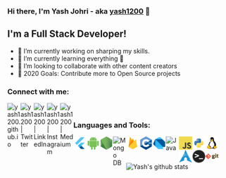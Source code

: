### Hi there, I'm Yash Johri - aka [yash1200][website] 👋

## I'm a Full Stack Developer!
- 🔭 I’m currently working on sharping my skills.
- 🌱 I’m currently learning everything 🤣
- 👯 I’m looking to collaborate with other content creators
- 🥅 2020 Goals: Contribute more to Open Source projects

### Connect with me:

[<img align="left" alt="yash1200.github.io" width="30px" src="https://image.flaticon.com/icons/svg/2920/2920277.svg" />][website]
[<img align="left" alt="yash1200 | Twitter" width="30px" src="https://image.flaticon.com/icons/svg/733/733579.svg" />][twitter]
[<img align="left" alt="yash1200 | LinkedIn" width="30px" src="https://avatars3.githubusercontent.com/u/357098?s=200&v=4" />][linkedin]
[<img align="left" alt="yash1200 | Instagram" width="30px" src="https://image.flaticon.com/icons/svg/174/174855.svg" />][instagram]
[<img align="left" alt="yash1200 | Medium" width="30px" src="https://cdns.iconmonstr.com/wp-content/assets/preview/2018/240/iconmonstr-medium-3.png" />][medium]

<br />

### Languages and Tools:

<img align="left" alt="Flutter" width="30px" src="https://raw.githubusercontent.com/github/explore/master/topics/flutter/flutter.png" />
<img align="left" alt="Android" width="30px" src="https://raw.githubusercontent.com/github/explore/master/topics/android/android.png" />
<img align="left" alt="Node JS" width="30px" src="https://raw.githubusercontent.com/github/explore/master/topics/nodejs/nodejs.png" />
<img align="left" alt="Mongo DB" width="30px" src="https://img.icons8.com/color/48/000000/mongodb.png" />
<img align="left" alt="Firebase" width="30px" src="https://raw.githubusercontent.com/github/explore/master/topics/firebase/firebase.png" />
<img align="left" alt="Cpp" width="30px" src="https://raw.githubusercontent.com/github/explore/master/topics/cpp/cpp.png" />
<img align="left" alt="Dart" width="30px" src="https://raw.githubusercontent.com/github/explore/master/topics/dart/dart.png" />
<img align="left" alt="Java" width="30px" src="https://image.flaticon.com/icons/svg/226/226777.svg" />
<img align="left" alt="JavaScript" width="30px" src="https://raw.githubusercontent.com/github/explore/master/topics/javascript/javascript.png" />
<img align="left" alt="Python" width="30px" src="https://raw.githubusercontent.com/github/explore/master/topics/python/python.png" />
<img align="left" alt="Linux" width="30px" src="https://raw.githubusercontent.com/github/explore/master/topics/linux/linux.png" />
<img align="left" alt="Arch Linux" width="30px" src="https://raw.githubusercontent.com/github/explore/master/topics/archlinux/archlinux.png" />
<img align="left" alt="Terminal" width="30px" src="https://raw.githubusercontent.com/github/explore/master/topics/terminal/terminal.png" />
<img align="left" alt="Git" width="30px" src="https://raw.githubusercontent.com/github/explore/master/topics/git/git.png" />

<br />
<br />

![Yash's github stats](https://github-readme-stats.codestackr.vercel.app/api?username=yash1200&show_icons=true&hide_border=true)

[website]: https://yash1200.github.io/#/
[twitter]: https://twitter.com/YashJohri17
[instagram]: https://www.instagram.com/just_johri/
[linkedin]: https://www.linkedin.com/in/yash-johri-61014717b/
[medium]: https://medium.com/@yashjohri1200

<!--
**yash1200/yash1200** is a ✨ _special_ ✨ repository because its `README.md` (this file) appears on your GitHub profile.

Here are some ideas to get you started:

- 🔭 I’m currently working on ...
- 🌱 I’m currently learning ...
- 👯 I’m looking to collaborate on ...
- 🤔 I’m looking for help with ...
- 💬 Ask me about ...
- 📫 How to reach me: ...
- 😄 Pronouns: ...
- ⚡ Fun fact: ...
-->
